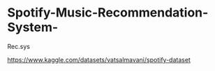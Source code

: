 # Spotify-Music-Recommendation-System-
Rec.sys

https://www.kaggle.com/datasets/vatsalmavani/spotify-dataset
